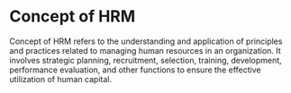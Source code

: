 # Concept of HRM
Concept of HRM refers to the understanding and application of principles and practices related to managing human resources in an organization. It involves strategic planning, recruitment, selection, training, development, performance evaluation, and other functions to ensure the effective utilization of human capital.
